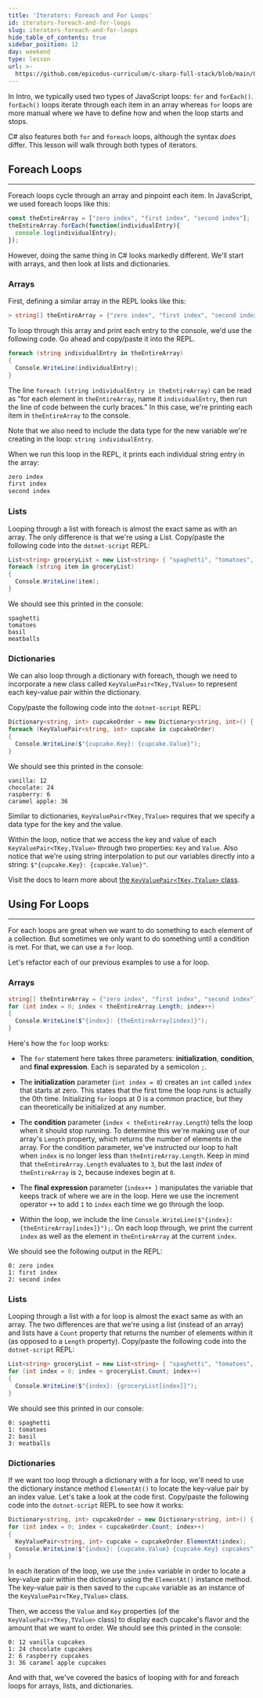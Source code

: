 ```yaml
---
title: 'Iterators: Foreach and For Loops'
id: iterators-foreach-and-for-loops
slug: iterators-foreach-and-for-loops
hide_table_of_contents: true
sidebar_position: 12
day: weekend
type: lesson
url: >-
  https://github.com/epicodus-curriculum/c-sharp-full-stack/blob/main/0l_for_each_loops.md
---
```


In Intro, we typically used two types of JavaScript loops: `for` and `forEach()`. `forEach()` loops iterate through each item in an array whereas `for` loops are more manual where we have to define how and when the loop starts and stops.

C# also features both `for` and `foreach` loops, although the syntax _does_ differ. This lesson will walk through both types of iterators.

## Foreach Loops
---

Foreach loops cycle through an array and pinpoint each item. In JavaScript, we used foreach loops like this:

```javascript
const theEntireArray = ["zero index", "first index", "second index"];
theEntireArray.forEach(function(individualEntry){
  console.log(individualEntry);
});
```

However, doing the same thing in C# looks markedly different. We'll start with arrays, and then look at lists and dictionaries. 

### Arrays

First, defining a similar array in the REPL looks like this:

```csharp
> string[] theEntireArray = {"zero index", "first index", "second index"};
```

To loop through this array and print each entry to the console, we'd use the following code. Go ahead and copy/paste it into the REPL.

```csharp
foreach (string individualEntry in theEntireArray)
{
  Console.WriteLine(individualEntry);
}
```

The line `foreach (string individualEntry in theEntireArray)` can be read as "for each element in `theEntireArray`, name it `individualEntry`, then run the line of code between the curly braces." In this case, we're printing each item in `theEntireArray` to the console.

Note that we also need to include the data type for the new variable we're creating in the loop: `string individualEntry`.

When we run this loop in the REPL, it prints each individual string entry in the array:

```csharp
zero index
first index
second index
```

### Lists

Looping through a list with foreach is almost the exact same as with an array. The only difference is that we're using a List. Copy/paste the following code into the `dotnet-script` REPL:

```csharp
List<string> groceryList = new List<string> { "spaghetti", "tomatoes", "basil", "meatballs" };
foreach (string item in groceryList)
{
  Console.WriteLine(item);
}
```

We should see this printed in the console:

```
spaghetti
tomatoes
basil
meatballs
```

### Dictionaries

We can also loop through a dictionary with foreach, though we need to incorporate a new class called `KeyValuePair<TKey,TValue>` to represent each key-value pair within the dictionary.

Copy/paste the following code into the `dotnet-script` REPL:

```csharp
Dictionary<string, int> cupcakeOrder = new Dictionary<string, int>() { {"vanilla", 12}, {"chocolate", 24}, {"raspberry", 6}, {"caramel apple", 36} };
foreach (KeyValuePair<string, int> cupcake in cupcakeOrder)
{
  Console.WriteLine($"{cupcake.Key}: {cupcake.Value}");
}
```

We should see this printed in the console:

```
vanilla: 12
chocolate: 24
raspberry: 6
caramel apple: 36
```

Similar to dictionaries, `KeyValuePair<TKey,TValue>` requires that we specify a data type for the key and the value. 

Within the loop, notice that we access the key and value of each `KeyValuePair<TKey,TValue>` through two properties: `Key` and `Value`. Also notice that we're using string interpolation to put our variables directly into a string: `$"{cupcake.Key}: {cupcake.Value}"`.

Visit the docs to learn more about [the `KeyValuePair<TKey,TValue>` class](https://learn.microsoft.com/en-us/dotnet/api/system.collections.generic.keyvaluepair-2?view=net-6.0).


## Using For Loops
---

For each loops are great when we want to do something to each element of a collection. But sometimes we only want to do something until a condition is met. For that, we can use a `for` loop.

Let's refactor each of our previous examples to use a for loop.

### Arrays

```csharp
string[] theEntireArray = {"zero index", "first index", "second index"};
for (int index = 0; index < theEntireArray.Length; index++)
{
  Console.WriteLine($"{index}: {theEntireArray[index]}");
}
```

Here's how the `for` loop works:

* The `for` statement here takes three parameters: **initialization**, **condition**, and **final expression**. Each is separated by a semicolon `;`.

* The **initialization** parameter (`int index = 0`) creates an `int` called `index` that starts at zero. This states that the first time the loop runs is actually the 0th time. Initializing `for` loops at 0 is a common practice, but they can theoretically be initialized at any number.

* The **condition** parameter (`index < theEntireArray.Length`) tells the loop when it should stop running. To determine this we're making use of our array's `Length` property, which returns the number of elements in the array. For the condition parameter, we've instructed our loop to halt when `index` is no longer less than `theEntireArray.Length`. Keep in mind that `theEntireArray.Length` evaluates to `3`, but the last _index_ of `theEntireArray` is `2`, because indexes begin at `0`.

* The **final expression** parameter (`index++ `) manipulates the variable that keeps track of where we are in the loop. Here we use the increment operator `++` to add `1` to `index` each time we go through the loop.

* Within the loop, we include the line `Console.WriteLine($"{index}: {theEntireArray[index]}");`. On each loop through, we print the current `index` as well as the element in `theEntireArray` at the current `index`.

We should see the following output in the REPL:

```
0: zero index
1: first index
2: second index
```

### Lists

Looping through a list with a for loop is almost the exact same as with an array. The two differences are that we're using a list (instead of an array) and lists have a `Count` property that returns the number of elements within it (as opposed to a `Length` property). Copy/paste the following code into the `dotnet-script` REPL:

```csharp
List<string> groceryList = new List<string> { "spaghetti", "tomatoes", "basil", "meatballs" };
for (int index = 0; index < groceryList.Count; index++)
{
  Console.WriteLine($"{index}: {groceryList[index]}");
}
```

We should see this printed in our console:

```
0: spaghetti
1: tomatoes
2: basil
3: meatballs
```

### Dictionaries

If we want too loop through a dictionary with a for loop, we'll need to use the dictionary instance method `ElementAt()` to locate the key-value pair by an index value. Let's take a look at the code first. Copy/paste the following code into the `dotnet-script` REPL to see how it works:

```csharp
Dictionary<string, int> cupcakeOrder = new Dictionary<string, int>() { {"vanilla", 12}, {"chocolate", 24}, {"raspberry", 6}, {"caramel apple", 36} };
for (int index = 0; index < cupcakeOrder.Count; index++)
{
  KeyValuePair<string, int> cupcake = cupcakeOrder.ElementAt(index);
  Console.WriteLine($"{index}: {cupcake.Value} {cupcake.Key} cupcakes");
}
```

In each iteration of the loop, we use the `index` variable in order to locate a key-value pair within the dictionary using the `ElementAt()` instance method. The key-value pair is then saved to the `cupcake` variable as an instance of the `KeyValuePair<TKey,TValue>` class. 

Then, we access the `Value` and `Key` properties (of the `KeyValuePair<TKey,TValue>` class) to display each cupcake's flavor and the amount that we want to order. We should see this printed in the console:

```
0: 12 vanilla cupcakes
1: 24 chocolate cupcakes
2: 6 raspberry cupcakes
3: 36 caramel apple cupcakes
```

And with that, we've covered the basics of looping with for and foreach loops for arrays, lists, and dictionaries.